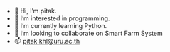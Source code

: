 - 👋 Hi, I’m pitak.
- 👀 I’m interested in programming.
- 🌱 I’m currently learning Python.
- 💞️ I’m looking to collaborate on Smart Farm System
- 📫 pitak.khl@uru.ac.th

<!---
pitakkh/pitakkh is a ✨ special ✨ repository because its `README.md` (this file) appears on your GitHub profile.
You can click the Preview link to take a look at your changes.
--->
